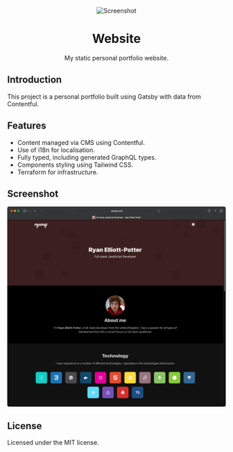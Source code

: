 <p align="center">
  <img width=100 height=100 alt="Screenshot" src="docs/icon.svg">
</p>
<div align="center">
  <h1>Website</h1>
  <p>My static personal portfolio website.</p>
</div>

## Introduction

This project is a personal portfolio built using Gatsby with data from Contentful.

## Features

- Content managed via CMS using Contentful.
- Use of i18n for localisation.
- Fully typed, including generated GraphQL types.
- Components styling using Tailwind CSS.
- Terraform for infrastructure.

## Screenshot

![Ryanep Website Screenshot](docs/screenshot.png)

## License

Licensed under the MIT license.

